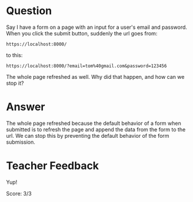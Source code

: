 # Question

Say I have a form on a page with an input for a user's email and password. When you click the submit button, suddenly the url goes from:

```plaintext
https://localhost:8000/
```

to this:

```plaintext
https://localhost:8000/?email=tom%40gmail.com&password=123456
```

The whole page refreshed as well. Why did that happen, and how can we stop it?

# Answer

The whole page refreshed because the default behavior of a form when submitted is to refresh the page and append the data from the form to the url. We can stop this by preventing the default behavior of the form submission.

# Teacher Feedback

Yup!

Score: 3/3